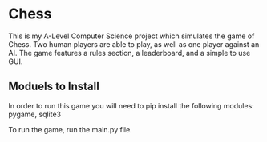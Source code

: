 # Chess
This is my A-Level Computer Science project which simulates the game of Chess. Two human players are able to play, as well as one player against an AI. The game features a rules section, a leaderboard, and a simple to use GUI.

## Moduels to Install
In order to run this game you will need to pip install the following modules:
pygame, sqlite3

To run the game, run the main.py file. 
